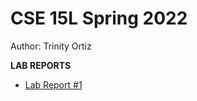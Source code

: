 CSE 15L Spring 2022
====
Author: Trinity Ortiz  

**LAB REPORTS**
- [Lab Report #1](/lab-report-1-week-2.md) 

